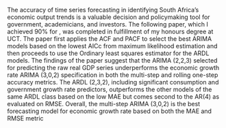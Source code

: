 The accuracy of time series forecasting in identifying South Africa’s economic output trends is a valuable decision and policymaking tool for government, academicians, and investors. The following paper, which I achieved 90% for , was completed in fulfillment of my honours degree at UCT. The paper first applies the ACF and PACF to select the best ARIMA models based on the lowest AICc from maximum likelihood estimation and then proceeds to use the Ordinary least squares estimator for the ARDL models. The findings of the paper suggest that the ARIMA (2,2,3) selected for predicting the raw real GDP series underperforms the economic growth rate ARIMA (3,0,2) specification in both the multi-step and rolling one-step accuracy metrics. The ARDL (2,3,2), including significant consumption and government growth rate predictors, outperforms the other models of the same ARDL class based on the low MAE but comes second to the AR(4) as evaluated on RMSE. Overall, the multi-step ARIMA (3,0,2) is the best forecasting model for economic growth rate based on both the MAE and RMSE metric
